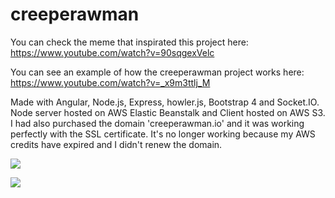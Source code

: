 # creeperawman
You can check the meme that inspirated this project here: https://www.youtube.com/watch?v=90sqgexVelc

You can see an example of how the creeperawman project works here: https://www.youtube.com/watch?v=_x9m3ttlj_M

Made with Angular, Node.js, Express, howler.js, Bootstrap 4 and Socket.IO. Node server hosted on AWS Elastic Beanstalk and Client hosted on AWS S3. I had also purchased the domain 'creeperawman.io' and it was working perfectly with the SSL certificate. It's no longer working because my AWS credits have expired and I didn't renew the domain.

<img src="https://lh3.googleusercontent.com/ufaPtq1tL7Hl026PzR3FtX3GyJRBK_2LueI9MyLwaT196MoMcJQJbf9u81f37yMmGt3UBC_HdSLFtQERKidlqDUuBhR-WpFZ0LJ1jMe43gEks0ZefQqtAE8WcgdWT9AOKYgQpfTFTQ=w1170-h657-no"></img>

<img src="https://lh6.googleusercontent.com/zCu3pNLPRf2NPe5i0w5t7d6X_jyBJi6aq6aWQl4zuRbhYzDhi05pX2TPFA4zXPIVX5xrfNQGEG-M2w=w1366-h657-rw"></img>
